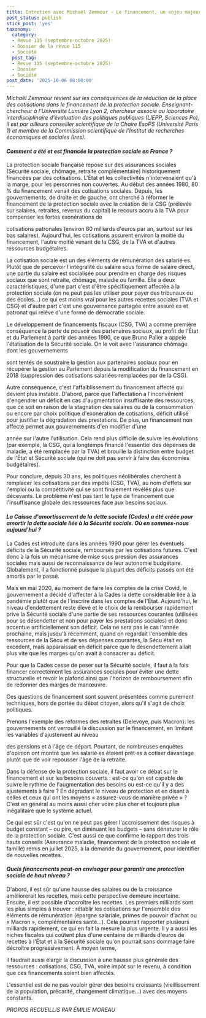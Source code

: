 ```yaml
---
title: Entretien avec Michaël Zemmour - Le financement, un enjeu majeur
post_status: publish
stick_post: 'yes'
taxonomy:
  category:
  - Revue 115 (septembre-octobre 2025)
  - Dossier de la revue 115
  - Société
  post_tag:
  - Revue 115 (septembre-octobre 2025)
  - Dossier
  - Société
post_date: '2025-10-06 08:00:00'
---
```


*Michaël Zemmour revient sur les conséquences de la réduction de la place des cotisations dans le financement de la protection sociale. Enseignant-chercheur à l'Université Lumière Lyon 2, chercheur associé au laboratoire interdisciplinaire d'évaluation des politiques publiques (LIEPP, Sciences Po), il est par ailleurs conseiller scientifique de la Chaire EsoPS (Université Paris 1) et membre de la Commission scientifique de l'Institut de recherches économiques et sociales (Ires).*

#### *Comment a été et est financée la protection sociale en France ?*

La protection sociale française repose sur des assurances sociales (Sécurité sociale, chômage, retraite complémentaire) historiquement financées par des cotisations. L'État et les collectivités n'intervenaient qu'à la marge, pour les personnes non couvertes. Au début des années 1980, 80 % du financement venait des cotisations sociales. Depuis, les gouvernements, de droite et de gauche, ont cherché à réformer le financement de la protection sociale avec la création de la CSG (prélevée sur salaires, retraites, revenus du capital) le recours accru à la TVA pour compenser les fortes exonérations de

cotisations patronales (environ 80 milliards d'euros par an, surtout sur les bas salaires). Aujourd'hui, les cotisations assurent environ la moitié du financement, l'autre moitié venant de la CSG, de la TVA et d'autres ressources budgétaires.

La cotisation sociale est un des éléments de rémunération des salarié·es. Plutôt que de percevoir l'intégralité du salaire sous forme de salaire direct, une partie du salaire est socialisée pour prendre en charge des risques sociaux que sont retraite, chômage, maladie ou famille. Elle a deux caractéristiques, d'une part c'est d'être spécifiquement affectée à la protection sociale (on ne peut pas les utiliser pour payer des tribunaux ou des écoles…) ce qui est moins vrai pour les autres recettes sociales (TVA et CSG) et d'autre part c'est une gouvernance partagée entre assuré·es et patronat qui relève d'une forme de démocratie sociale.

Le développement de financements fiscaux (CSG, TVA) a comme première conséquence la perte de pouvoir des partenaires sociaux, au profit de l'État et du Parlement à partir des années 1990, ce que Bruno Palier a appelé l'étatisation de la Sécurité sociale. On le voit avec l'assurance chômage dont les gouvernements

sont tentés de soustraire la gestion aux partenaires sociaux pour en récupérer la gestion au Parlement depuis la modification du financement en 2018 (suppression des cotisations salariées remplacées par de la CSG).

Autre conséquence, c'est l'affaiblissement du financement affecté qui devient plus instable. D'abord, parce que l'affectation a l'inconvénient d'engendrer un déficit en cas d'augmentation insuffisante des ressources, que ce soit en raison de la stagnation des salaires ou de la consommation ou encore par choix politique d'exonération de cotisations, déficit utilisé pour justifier la dégradation des prestations. De plus, un financement non affecté permet aux gouvernements d'en modifier d'une

année sur l'autre l'utilisation. Cela rend plus difficile de suivre les évolutions (par exemple, la CSG, qui a longtemps financé l'essentiel des dépenses de maladie, a été remplacée par la TVA) et brouille la distinction entre budget de l'État et Sécurité sociale (qui ne doit pas servir à faire des économies budgétaires).

Pour conclure, depuis 30 ans, les politiques néolibérales cherchent à remplacer les cotisations par des impôts (CSG, TVA), au nom d'effets sur l'emploi ou la compétitivité qui se sont finalement révélés plus que décevants. Le problème n'est pas tant le type de financement que l'insuffisance globale des ressources face aux besoins sociaux.

#### *La Caisse d'amortissement de la dette sociale (Cades) a été créée pour amortir la dette sociale liée à la Sécurité sociale. Où en sommes-nous aujourd'hui ?*

La Cades est introduite dans les années 1990 pour gérer les éventuels déficits de la Sécurité sociale, remboursés par les cotisations futures. C'est donc à la fois un mécanisme de mise sous pression des assurances sociales mais aussi de reconnaissance de leur autonomie budgétaire. Globalement, il a fonctionné puisque la plupart des déficits passés ont été amortis par le passé.

Mais en mai 2020, au moment de faire les comptes de la crise Covid, le gouvernement a décidé d'affecter à la Cades la dette considérable liée à la pandémie plutôt que de l'inscrire dans les comptes de l'État. Aujourd'hui, le niveau d'endettement reste élevé et le choix de la rembourser rapidement prive la Sécurité sociale d'une partie de ses ressources courantes (utilisées pour se désendetter et non pour payer les prestations sociales) et donc accentue artificiellement son déficit. Cela ne sera pas le cas l'année prochaine, mais jusqu'à récemment, quand on regardait l'ensemble des ressources de la Sécu et de ses dépenses courantes, la Sécu était en excédent, mais apparaissait en déficit parce que le désendettement allait plus vite que les marges qu'on avait à consacrer au déficit.

Pour que la Cades cesse de peser sur la Sécurité sociale, il faut à la fois financer correctement les assurances sociales pour éviter une dette structurelle et revoir le plafond ainsi que l'horizon de remboursement afin de redonner des marges de manœuvre.

Ces questions de financement sont souvent présentées comme purement techniques, hors de portée du débat citoyen, alors qu'il s'agit de choix politiques.

Prenons l'exemple des réformes des retraites (Delevoye, puis Macron): les gouvernements ont verrouillé la discussion sur le financement, en limitant les variables d'ajustement au niveau

des pensions et à l'âge de départ. Pourtant, de nombreuses enquêtes d'opinion ont montré que les salarié·es étaient prêt·es à cotiser davantage plutôt que de voir repousser l'âge de la retraite.

Dans la défense de la protection sociale, il faut avoir ce débat sur le financement et sur les besoins couverts : est-ce qu'on est capable de suivre le rythme de l'augmentation des besoins ou est-ce qu'il y a des ajustements à faire ? En dégradant le niveau de protection et en disant à celles et ceux qui ont les moyens « assurez-vous de manière privée » ? C'est en général au moins aussi cher voire plus cher et toujours plus inégalitaire que le système actuel.

Ce qui est sûr c'est qu'on ne peut pas gérer l'accroissement des risques à budget constant – ou pire, en diminuant les budgets – sans dénaturer le rôle de la protection sociale. C'est aussi ce que confirme le rapport des trois hauts conseils (Assurance maladie, financement de la protection sociale et famille) remis en juillet 2025, à la demande du gouvernement, pour identifier de nouvelles recettes.

#### *Quels financements peut-on envisager pour garantir une protection sociale de haut niveau ?*

D'abord, il est sûr qu'une hausse des salaires ou de la croissance améliorerait les recettes, mais cette perspective demeure incertaine. Ensuite, il est possible d'accroître les recettes. Les premiers milliards sont les plus simples à trouver : rétablir les cotisations sur l'ensemble des éléments de rémunération (épargne salariale, primes de pouvoir d'achat ou « Macron », complémentaires santé…). Cela pourrait rapporter plusieurs milliards rapidement, ce qui en fait la mesure la plus urgente. Il y a aussi les niches fiscales qui coûtent plus d'une centaine de milliards d'euros de recettes à l'État et à la Sécurité sociale qu'on pourrait sans dommage faire décroître progressivement. À moyen terme,

il faudrait aussi élargir la discussion à une hausse plus générale des ressources : cotisations, CSG, TVA, voire impôt sur le revenu, à condition que ces financements soient bien affectés.

L'essentiel est de ne pas vouloir gérer des besoins croissants (vieillissement de la population, précarité, changement climatique…) avec des moyens constants.

*PROPOS RECUEILLIS PAR ÉMILIE MOREAU*